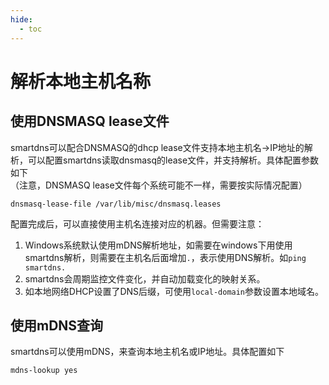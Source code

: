 ```yaml
---
hide:
  - toc
---
```


# 解析本地主机名称

## 使用DNSMASQ lease文件

smartdns可以配合DNSMASQ的dhcp lease文件支持本地主机名->IP地址的解析，可以配置smartdns读取dnsmasq的lease文件，并支持解析。具体配置参数如下  
（注意，DNSMASQ lease文件每个系统可能不一样，需要按实际情况配置）

```shell
dnsmasq-lease-file /var/lib/misc/dnsmasq.leases
```

配置完成后，可以直接使用主机名连接对应的机器。但需要注意：

1. Windows系统默认使用mDNS解析地址，如需要在windows下用使用smartdns解析，则需要在主机名后面增加`.`，表示使用DNS解析。如`ping smartdns.`
1. smartdns会周期监控文件变化，并自动加载变化的映射关系。
1. 如本地网络DHCP设置了DNS后缀，可使用`local-domain`参数设置本地域名。

## 使用mDNS查询

smartdns可以使用mDNS，来查询本地主机名或IP地址。具体配置如下

```shell
mdns-lookup yes
```

